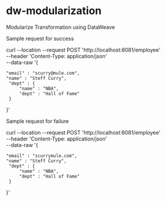 # dw-modularization
Modularize Transformation using DataWeave

Sample request for success

curl --location --request POST 'http://localhost:8081/employee' \
--header 'Content-Type: application/json' \
--data-raw '{

    "email" : "scurry@mule.com",
    "name" : "Steff Curry",
     "dept" : {
         "name" : "NBA",
         "dept" : "Hall of Fame"
     }
}'

Sample request for failure

curl --location --request POST 'http://localhost:8081/employee' \
--header 'Content-Type: application/json' \
--data-raw '{

    "email" : "scurrymule.com",
    "name" : "Steff Curry",
     "dept" : {
         "name" : "NBA",
         "dept" : "Hall of Fame"
     }
}'

